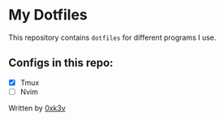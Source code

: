 # My Dotfiles

This repository contains `dotfiles` for different programs I use.

## Configs in this repo:

- [x] Tmux
- [ ] Nvim

Written by [0xk3v](https://github.com/0xk3v)
